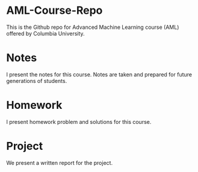 # AML-Course-Repo

This is the Github repo for Advanced Machine Learning course (AML) offered by Columbia University. 

# Notes

I present the notes for this course. Notes are taken and prepared for future generations of students. 

# Homework

I present homework problem and solutions for this course. 

# Project

We present a written report for the project. 
